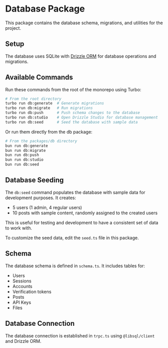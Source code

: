 # Database Package

This package contains the database schema, migrations, and utilities for the project.

## Setup

The database uses SQLite with [Drizzle ORM](https://orm.drizzle.team/) for database operations and migrations.

## Available Commands

Run these commands from the root of the monorepo using Turbo:

```bash
# From the root directory
turbo run db:generate  # Generate migrations
turbo run db:migrate   # Run migrations
turbo run db:push      # Push schema changes to the database
turbo run db:studio    # Open Drizzle Studio for database management
turbo run db:seed      # Seed the database with sample data
```

Or run them directly from the db package:

```bash
# From the packages/db directory
bun run db:generate
bun run db:migrate
bun run db:push
bun run db:studio
bun run db:seed
```

## Database Seeding

The `db:seed` command populates the database with sample data for development purposes. It creates:

- 5 users (1 admin, 4 regular users)
- 10 posts with sample content, randomly assigned to the created users

This is useful for testing and development to have a consistent set of data to work with.

To customize the seed data, edit the `seed.ts` file in this package.

## Schema

The database schema is defined in `schema.ts`. It includes tables for:

- Users
- Sessions
- Accounts
- Verification tokens
- Posts
- API Keys
- Files

## Database Connection

The database connection is established in `trpc.ts` using `@libsql/client` and Drizzle ORM.